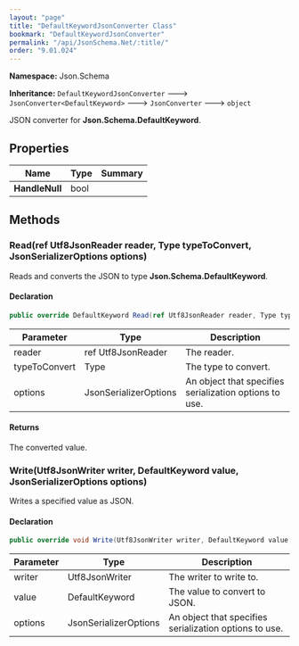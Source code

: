```yaml
---
layout: "page"
title: "DefaultKeywordJsonConverter Class"
bookmark: "DefaultKeywordJsonConverter"
permalink: "/api/JsonSchema.Net/:title/"
order: "9.01.024"
---
```

**Namespace:** Json.Schema

**Inheritance:**
`DefaultKeywordJsonConverter`
 🡒 
`JsonConverter<DefaultKeyword>`
 🡒 
`JsonConverter`
 🡒 
`object`

JSON converter for **Json.Schema.DefaultKeyword**.

## Properties

| Name | Type | Summary |
|---|---|---|
| **HandleNull** | bool |  |

## Methods

### Read(ref Utf8JsonReader reader, Type typeToConvert, JsonSerializerOptions options)

Reads and converts the JSON to type **Json.Schema.DefaultKeyword**.

#### Declaration

```c#
public override DefaultKeyword Read(ref Utf8JsonReader reader, Type typeToConvert, JsonSerializerOptions options)
```

| Parameter | Type | Description |
|---|---|---|
| reader | ref Utf8JsonReader | The reader. |
| typeToConvert | Type | The type to convert. |
| options | JsonSerializerOptions | An object that specifies serialization options to use. |


#### Returns

The converted value.

### Write(Utf8JsonWriter writer, DefaultKeyword value, JsonSerializerOptions options)

Writes a specified value as JSON.

#### Declaration

```c#
public override void Write(Utf8JsonWriter writer, DefaultKeyword value, JsonSerializerOptions options)
```

| Parameter | Type | Description |
|---|---|---|
| writer | Utf8JsonWriter | The writer to write to. |
| value | DefaultKeyword | The value to convert to JSON. |
| options | JsonSerializerOptions | An object that specifies serialization options to use. |


